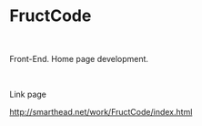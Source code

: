 <h1>FructCode</h1>
<br />
<p>Front-End. Home page development.</p>

<br />
<p>Link page</p>
<p><a href="http://smarthead.net/work/FructCode/index.html">http://smarthead.net/work/FructCode/index.html</a></p>
